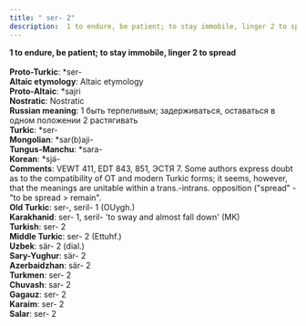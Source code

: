 ```yaml
---
title: " ser- 2"
description:  1 to endure, be patient; to stay immobile, linger 2 to spread
---
```

<strong> 1 to endure, be patient; to stay immobile, linger 2 to spread</strong><br><br>
<strong>Proto-Turkic</strong>:  *ser-<br>
<strong>Altaic etymology</strong>:  Altaic etymology<br>
<strong> Proto-Altaic</strong>:  *sajri<br>
<strong>Nostratic</strong>:  Nostratic<br>
<strong>Russian meaning</strong>:  1 быть терпеливым; задерживаться, оставаться в одном положении 2 растягивать<br>
<strong>Turkic</strong>:  *ser-<br>
<strong>Mongolian</strong>:  *sar(b)aji-<br>
<strong>Tungus-Manchu</strong>:  *sara-<br>
<strong>Korean</strong>:  *sjǝ́-<br>
<strong>Comments</strong>:  VEWT 411, EDT 843, 851, ЭСТЯ 7. Some authors express doubt as to the compatibility of OT and modern Turkic forms; it seems, however, that the meanings are unitable within a trans.-intrans. opposition ("spread" - "to be spread > remain".<br>
<strong>Old Turkic</strong>:  ser-, seril- 1 (OUygh.)<br>
<strong>Karakhanid</strong>:  ser- 1, seril- 'to sway and almost fall down' (MK)<br>
<strong>Turkish</strong>:  ser- 2<br>
<strong>Middle Turkic</strong>:  ser- 2 (Ettuhf.)<br>
<strong>Uzbek</strong>:  sär- 2 (dial.)<br>
<strong>Sary-Yughur</strong>:  sär- 2<br>
<strong>Azerbaidzhan</strong>:  sär- 2<br>
<strong>Turkmen</strong>:  ser- 2<br>
<strong>Chuvash</strong>:  sar- 2<br>
<strong>Gagauz</strong>:  ser- 2<br>
<strong>Karaim</strong>:  ser- 2<br>
<strong>Salar</strong>:  ser- 2<br>


